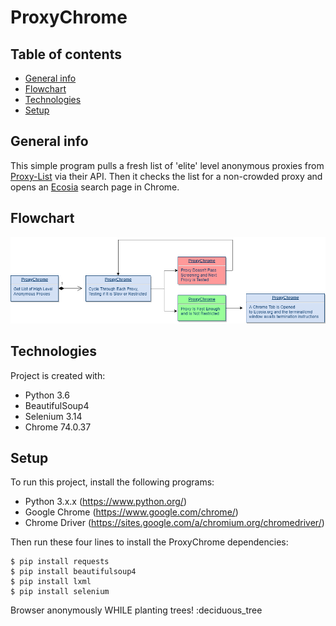 # ProxyChrome

## Table of contents
* [General info](#general-info)
* [Flowchart](#flowchart)
* [Technologies](#technologies)
* [Setup](#setup)

## General info
This simple program pulls a fresh list of 'elite' level anonymous proxies from [Proxy-List](https://www.proxy-list.download) via their API. Then it checks the list for a non-crowded proxy and opens an [Ecosia](https://www.ecosia.org/) search page in Chrome.

## Flowchart
![Flowchart](./images//ProxyChromeFlowChart.png)

## Technologies
Project is created with:
* Python 3.6
* BeautifulSoup4
* Selenium 3.14
* Chrome 74.0.37

## Setup
To run this project, install the following programs:

* Python 3.x.x (https://www.python.org/)
* Google Chrome (https://www.google.com/chrome/)
* Chrome Driver (https://sites.google.com/a/chromium.org/chromedriver/)

Then run these four lines to install the ProxyChrome dependencies:
```
$ pip install requests
$ pip install beautifulsoup4
$ pip install lxml
$ pip install selenium
```
Browser anonymously WHILE planting trees! :deciduous_tree
